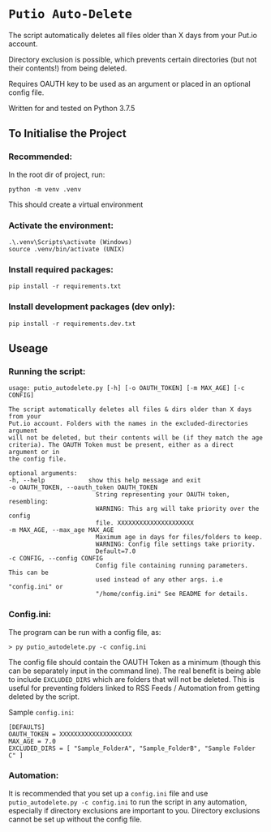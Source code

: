 # `Putio Auto-Delete`

The script automatically deletes all files older than X days from your Put.io account.

Directory exclusion is possible, which prevents certain directories (but not their contents!) from
being deleted.

Requires OAUTH key to be used as an argument or placed in an optional config file.

Written for and tested on Python 3.7.5

## To Initialise the Project

### Recommended:
In the root dir of project, run:

    python -m venv .venv
This should create a virtual environment

### Activate the environment:
    .\.venv\Scripts\activate (Windows)
    source .venv/bin/activate (UNIX)

### Install required packages:
    pip install -r requirements.txt

### Install development packages (dev only):
    pip install -r requirements.dev.txt

## Useage

### Running the script:
    usage: putio_autodelete.py [-h] [-o OAUTH_TOKEN] [-m MAX_AGE] [-c CONFIG]

    The script automatically deletes all files & dirs older than X days from your
    Put.io account. Folders with the names in the excluded-directories argument
    will not be deleted, but their contents will be (if they match the age
    criteria). The OAUTH Token must be present, either as a direct argument or in
    the config file.

    optional arguments:
    -h, --help            show this help message and exit
    -o OAUTH_TOKEN, --oauth_token OAUTH_TOKEN
                            String representing your OAUTH token, resembling:
                            WARNING: This arg will take priority over the config
                            file. XXXXXXXXXXXXXXXXXXXXX
    -m MAX_AGE, --max_age MAX_AGE
                            Maximum age in days for files/folders to keep.
                            WARNING: Config file settings take priority.
                            Default=7.0
    -c CONFIG, --config CONFIG
                            Config file containing running parameters. This can be
                            used instead of any other args. i.e "config.ini" or
                            "/home/config.ini" See README for details.

### Config.ini:
The program can be run with a config file, as:

    > py putio_autodelete.py -c config.ini

The config file should contain the OAUTH Token as a minimum (though this can be separately input in the command line).
The real benefit is being able to include `EXCLUDED_DIRS` which are folders that will not be deleted.
This is useful for preventing folders linked to RSS Feeds / Automation from getting deleted by the script.

Sample `config.ini`:

    [DEFAULTS]
    OAUTH_TOKEN = XXXXXXXXXXXXXXXXXXXX
    MAX_AGE = 7.0
    EXCLUDED_DIRS = [ "Sample_FolderA", "Sample_FolderB", "Sample Folder C" ]

### Automation:

It is recommended that you set up a `config.ini` file and use `putio_autodelete.py -c config.ini` to run the script
in any automation, especially if directory exclusions are important to you.
Directory exclusions cannot be set up without the config file.

